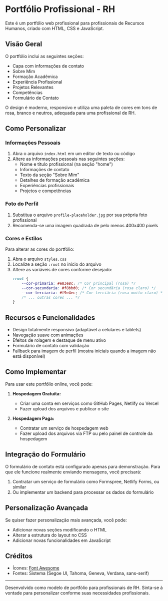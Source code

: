 # Portfólio Profissional - RH

Este é um portfólio web profissional para profissionais de Recursos Humanos, criado com HTML, CSS e JavaScript.

## Visão Geral

O portfólio inclui as seguintes seções:
- Capa com informações de contato
- Sobre Mim
- Formação Acadêmica
- Experiência Profissional
- Projetos Relevantes
- Competências
- Formulário de Contato

O design é moderno, responsivo e utiliza uma paleta de cores em tons de rosa, branco e neutros, adequada para uma profissional de RH.

## Como Personalizar

### Informações Pessoais

1. Abra o arquivo `index.html` em um editor de texto ou código
2. Altere as informações pessoais nas seguintes seções:
   - Nome e título profissional (na seção "home")
   - Informações de contato
   - Texto da seção "Sobre Mim"
   - Detalhes de formação acadêmica
   - Experiências profissionais
   - Projetos e competências

### Foto do Perfil

1. Substitua o arquivo `profile-placeholder.jpg` por sua própria foto profissional
2. Recomenda-se uma imagem quadrada de pelo menos 400x400 pixels

### Cores e Estilos

Para alterar as cores do portfólio:

1. Abra o arquivo `styles.css`
2. Localize a seção `:root` no início do arquivo
3. Altere as variáveis de cores conforme desejado:
   ```css
   :root {
       --cor-primaria: #e83e8c; /* Cor principal (rosa) */
       --cor-secundaria: #f8bbd0; /* Cor secundária (rosa claro) */
       --cor-terciaria: #f9e4ec; /* Cor terciária (rosa muito claro) */
       /* ... outras cores ... */
   }
   ```

## Recursos e Funcionalidades

- Design totalmente responsivo (adaptável a celulares e tablets)
- Navegação suave com animações
- Efeitos de rolagem e destaque de menu ativo
- Formulário de contato com validação
- Fallback para imagem de perfil (mostra iniciais quando a imagem não está disponível)

## Como Implementar

Para usar este portfólio online, você pode:

1. **Hospedagem Gratuita:**
   - Criar uma conta em serviços como GitHub Pages, Netlify ou Vercel
   - Fazer upload dos arquivos e publicar o site

2. **Hospedagem Paga:**
   - Contratar um serviço de hospedagem web
   - Fazer upload dos arquivos via FTP ou pelo painel de controle da hospedagem

## Integração do Formulário

O formulário de contato está configurado apenas para demonstração. Para que ele funcione realmente enviando mensagens, você precisará:

1. Contratar um serviço de formulário como Formspree, Netlify Forms, ou similar
2. Ou implementar um backend para processar os dados do formulário

## Personalização Avançada

Se quiser fazer personalização mais avançada, você pode:

- Adicionar novas seções modificando o HTML
- Alterar a estrutura do layout no CSS
- Adicionar novas funcionalidades em JavaScript

## Créditos

- Ícones: [Font Awesome](https://fontawesome.com/)
- Fontes: Sistema (Segoe UI, Tahoma, Geneva, Verdana, sans-serif)

---

Desenvolvido como modelo de portfólio para profissionais de RH. Sinta-se à vontade para personalizar conforme suas necessidades profissionais. 